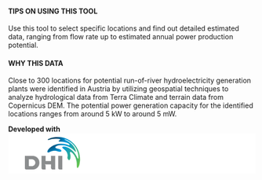 #### TIPS ON USING THIS TOOL
Use this tool to select specific locations and find out detailed estimated data, ranging from flow rate up to estimated annual power production potential.


#### WHY THIS DATA
Close to 300 locations for potential run-of-river hydroelectricity generation plants were identified in Austria by utilizing geospatial techniques to analyze hydrological data from Terra Climate and terrain data from Copernicus DEM. The potential power generation capacity for the identified locations ranges from around 5 kW to around 5 mW.

**Developed with**  
![](https://raw.githubusercontent.com/eurodatacube/eodash-assets/main/collections/gtif-logos/dhi_row.png)
